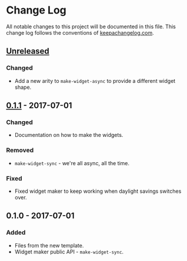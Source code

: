 # Change Log
All notable changes to this project will be documented in this file. This change log follows the conventions of [keepachangelog.com](http://keepachangelog.com/).

## [Unreleased]
### Changed
- Add a new arity to `make-widget-async` to provide a different widget shape.

## [0.1.1] - 2017-07-01
### Changed
- Documentation on how to make the widgets.

### Removed
- `make-widget-sync` - we're all async, all the time.

### Fixed
- Fixed widget maker to keep working when daylight savings switches over.

## 0.1.0 - 2017-07-01
### Added
- Files from the new template.
- Widget maker public API - `make-widget-sync`.

[Unreleased]: https://github.com/your-name/lifescope-stats/compare/0.1.1...HEAD
[0.1.1]: https://github.com/your-name/lifescope-stats/compare/0.1.0...0.1.1
